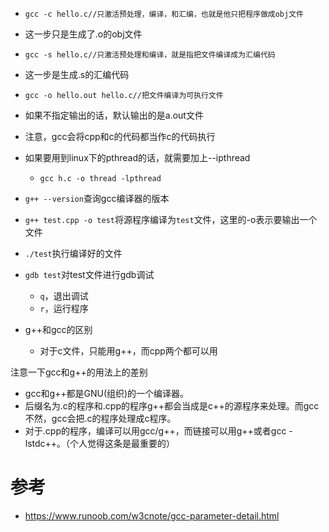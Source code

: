 - ```shell
  gcc -c hello.c//只激活预处理，编译，和汇编，也就是他只把程序做成obj文件
  ```

- 这一步只是生成了.o的obj文件



- ```shell
  gcc -s hello.c//只激活预处理和编译，就是指把文件编译成为汇编代码
  ```

- 这一步是生成.s的汇编代码



- ```shell
  gcc -o hello.out hello.c//把文件编译为可执行文件
  ```

- 如果不指定输出的话，默认输出的是a.out文件



- 注意，gcc会将cpp和c的代码都当作c的代码执行

- 如果要用到linux下的pthread的话，就需要加上--ipthread

  - ```shell
    gcc h.c -o thread -lpthread
    ```



- `g++ --version`查询gcc编译器的版本
- `g++ test.cpp -o test`将源程序编译为`test`文件，这里的-o表示要输出一个文件
- `./test`执行编译好的文件
- `gdb test`对test文件进行gdb调试
  - `q`，退出调试
  - `r`，运行程序
- g++和gcc的区别
  - 对于c文件，只能用g++，而cpp两个都可以用



注意一下gcc和g++的用法上的差别

- gcc和g++都是GNU(组织)的一个编译器。
- 后缀名为.c的程序和.cpp的程序g++都会当成是c++的源程序来处理。而gcc不然，gcc会把.c的程序处理成c程序。
- 对于.cpp的程序，编译可以用gcc/g++，而链接可以用g++或者gcc -lstdc++。（个人觉得这条是最重要的）



# 参考

- https://www.runoob.com/w3cnote/gcc-parameter-detail.html